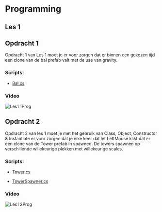 # Programming

## Les 1

## Opdracht 1

Opdracht 1 van Les 1 moet je er voor zorgen dat er binnen een gekozen tijd een clone van de bal prefab valt met de use van gravity.

### Scripts:
- [Bal.cs](https://github.com/38693/Programming-2.1/blob/main/Assets/Script/Les1/Bal.cs)

### Video
![Les1 1Prog](https://github.com/user-attachments/assets/cde615a5-a689-4d2c-a9ed-b0b1618f3ccc)

## Opdracht 2

Opdracht 2 van les 1 moet je met het gebruik van Class, Object, Constructor & Instantiate er voor zorgen dat je elke keer dat let LeftMouse klikt dat er een clone van de Tower prefab in spawned. De towers spawnen op verschillende willekeurige plekken met willekeurige scales.

### Scripts:
- [Tower.cs](https://github.com/38693/Programming-2.1/blob/main/Assets/Script/Les1/Tower.cs)

- [TowerSpawner.cs](https://github.com/38693/Programming-2.1/blob/main/Assets/Script/Les1/TowerSpawner.cs)

### Video
![Les1 2Prog](https://github.com/user-attachments/assets/b340787c-f41d-4810-966a-57f084c5c24f)


